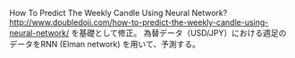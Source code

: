 How To Predict The Weekly Candle Using Neural Network?
http://www.doubledoji.com/how-to-predict-the-weekly-candle-using-neural-network/
を基礎として修正。
為替データ（USD/JPY）における週足のデータをRNN (Elman network) を用いて、予測する。
